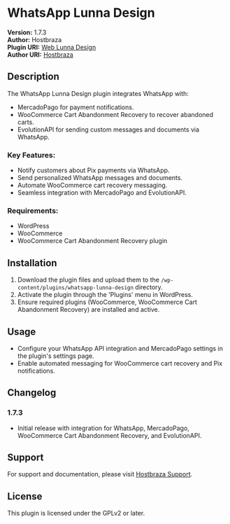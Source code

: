 
# WhatsApp Lunna Design

**Version:** 1.7.3  
**Author:** Hostbraza  
**Plugin URI:** [Web Lunna Design](https://web.lunnadesign.com.br)  
**Author URI:** [Hostbraza](https://hostbraza.com.br)  

## Description

The WhatsApp Lunna Design plugin integrates WhatsApp with:
- MercadoPago for payment notifications.
- WooCommerce Cart Abandonment Recovery to recover abandoned carts.
- EvolutionAPI for sending custom messages and documents via WhatsApp.

### Key Features:
- Notify customers about Pix payments via WhatsApp.
- Send personalized WhatsApp messages and documents.
- Automate WooCommerce cart recovery messaging.
- Seamless integration with MercadoPago and EvolutionAPI.

### Requirements:
- WordPress
- WooCommerce
- WooCommerce Cart Abandonment Recovery plugin

## Installation

1. Download the plugin files and upload them to the `/wp-content/plugins/whatsapp-lunna-design` directory.
2. Activate the plugin through the 'Plugins' menu in WordPress.
3. Ensure required plugins (WooCommerce, WooCommerce Cart Abandonment Recovery) are installed and active.

## Usage

- Configure your WhatsApp API integration and MercadoPago settings in the plugin's settings page.
- Enable automated messaging for WooCommerce cart recovery and Pix notifications.

## Changelog

### 1.7.3
- Initial release with integration for WhatsApp, MercadoPago, WooCommerce Cart Abandonment Recovery, and EvolutionAPI.

## Support

For support and documentation, please visit [Hostbraza Support](https://hostbraza.com.br).

## License

This plugin is licensed under the GPLv2 or later.
